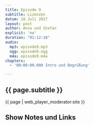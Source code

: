 ```yaml
---
title: Episode 9
subtitle: Lizenzen
datum: 18.Juli 2017
layout: post
author: Anna und Stefan
explicit: 'no'
duration: "01:12:18"
audio:
  mp3: episode9.mp3
  ogg: episode9.ogg
  m4a: episode9.m4a
chapters:
  - '00:00:00.000 Intro und Begrüßung'

---
```


## {{ page.subtitle }}

{{ page | web_player_moderator:site }}

## Show Notes und Links
